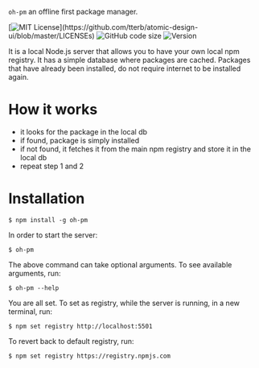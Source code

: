 ```oh-pm``` an offline first package manager.

[![MIT License](https://img.shields.io/apm/l/atomic-design-ui.svg?)](https://github.com/tterb/atomic-design-ui/blob/master/LICENSEs)
![GitHub code size](https://img.shields.io/github/languages/code-size/ndimzKM/oh-pm)
![Version](https://img.shields.io/npm/v/@ndimz/oh-pm)

It is a local Node.js server that allows you to have your own local npm registry. It has a simple database where packages are cached. Packages that have already been installed, do not require internet to be installed again.

# How it works
- it looks for the package in the local db
- if found, package is simply installed
- if not found, it fetches it from the main npm registry and store it in the local db
- repeat step 1 and 2

# Installation
```
$ npm install -g oh-pm
```
In order to start the server:
```
$ oh-pm
```
The above command can take optional arguments. To see available arguments, run:
```
$ oh-pm --help
```
You are all set. To set as registry, while the server is running, in a new terminal, run:
```
$ npm set registry http://localhost:5501
```
To revert back to default registry, run:
```
$ npm set registry https://registry.npmjs.com
```

